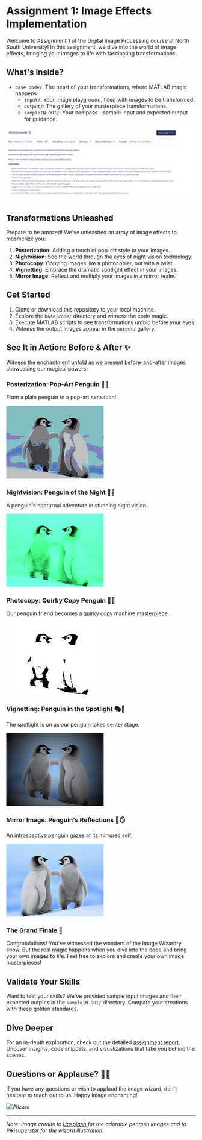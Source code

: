 # Assignment 1: Image Effects Implementation

Welcome to Assignment 1 of the Digital Image Processing course at North South University! In this assignment, we dive into the world of image effects, bringing your images to life with fascinating transformations.

## What's Inside?

- `base code/`: The heart of your transformations, where MATLAB magic happens.
  - `input/`: Your image playground, filled with images to be transformed.
  - `output/`: The gallery of your masterpiece transformations.
  - `sampleIN-OUT/`: Your compass - sample input and expected output for guidance.

![Assignment Cover](Assignment-1.png)

## Transformations Unleashed

Prepare to be amazed! We've unleashed an array of image effects to mesmerize you:
1. **Posterization**: Adding a touch of pop-art style to your images.
2. **Nightvision**: See the world through the eyes of night vision technology.
3. **Photocopy**: Copying images like a photocopier, but with a twist.
4. **Vignetting**: Embrace the dramatic spotlight effect in your images.
5. **Mirror Image**: Reflect and multiply your images in a mirror realm.

## Get Started

1. Clone or download this repository to your local machine.
2. Explore the `base_code/` directory and witness the code magic.
3. Execute MATLAB scripts to see transformations unfold before your eyes.
4. Witness the output images appear in the `output/` gallery.

## See It in Action: Before & After ✨

Witness the enchantment unfold as we present before-and-after images showcasing our magical powers:

### Posterization: Pop-Art Penguin 🐧🎨
From a plain penguin to a pop-art sensation!

![Posterization Example](base%20code/output/penguin_posterized_image.jpg)

### Nightvision: Penguin of the Night 🌃🦉
A penguin's nocturnal adventure in stunning night vision.

![Nightvision Example](base%20code/output/penguin_nightvision_image.jpg)

### Photocopy: Quirky Copy Penguin 🐧📄
Our penguin friend becomes a quirky copy machine masterpiece.

![Photocopy Example](base%20code/output/penguin_photocopy_image.jpg)

### Vignetting: Penguin in the Spotlight 🎭🌟
The spotlight is on as our penguin takes center stage.

![Vignetting Example](base%20code/output/penguin_vignette_image.jpg)

### Mirror Image: Penguin's Reflections 🐧🪞
An introspective penguin gazes at its mirrored self.

![Mirror Image Example](base%20code/output/penguin_mirror_image.jpg)

### The Grand Finale 🎉

Congratulations! You've witnessed the wonders of the Image Wizardry show. But the real magic happens when you dive into the code and bring your own images to life. Feel free to explore and create your own image masterpieces!

## Validate Your Skills

Want to test your skills? We've provided sample input images and their expected outputs in the `sampleIN-OUT/` directory. Compare your creations with these golden standards.

## Dive Deeper

For an in-depth exploration, check out the detailed [assignment report](assignment_report.pdf). Uncover insights, code snippets, and visualizations that take you behind the scenes.

## Questions or Applause? 🎩👏

If you have any questions or wish to applaud the image wizard, don't hesitate to reach out to us. Happy image enchanting!

![Wizard](subdirectory/wizard.png)


---

*Note: Image credits to [Unsplash](https://unsplash.com) for the adorable penguin images and to [Pikisuperstar](https://www.freepik.com/pikisuperstar) for the wizard illustration.*


